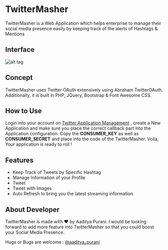 # TwitterMasher
TwitterMasher is a Web Application which helps enterprise to manage their social media presence easily by keeping track of the alerts of Hashtags &amp; Mentions

## Interface
![alt tag](https://s3.postimg.org/45th3y1f7/twittermasher.png)

## Concept
TwitterMasher uses Twitter OAuth extensively using Abraham TwitterOAuth. Additionally, it is built in PHP, JQuery, Bootstrap & Font Awesome CSS.

## How to Use
Login into your account on [Twitter Application Management](https://apps.twitter.com/) , create a New Application and make sure you
place the correct callback part into the Application configuration. Copy the **CONSUMER_KEY** as well as **CONSUMER_SECRET** and place into
the code of the TwitterMasher. Voila, Your application is ready to roll !

## Features
* Keep Track of Tweets by Specific Hashtag
* Manage Information of your Profile
* Tweet
* Tweet with Images
* Auto Refresh to bring you the latest streaming information

## About Developer
TwitterMasher is made with &hearts; by Aaditya Purani. I would be looking forward to add more feature into TwitterMasher so that
you could boost your Social Media Presence. 

Hugs or Bugs are welcome : [@aaditya_purani](https://twitter.com/aaditya_purani)
